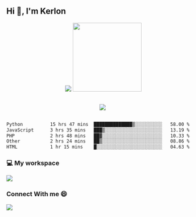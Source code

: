 ## Hi 👋, I'm Kerlon
<div align="center">
 <img scr="">
 <img src= "https://github-readme-stats.vercel.app/api?username=kerlonfernandes&show_icons=true&theme=radical"/>
  <img height="180em" src="https://github-readme-stats.vercel.app/api/top-langs/?username=kerlonfernandes&layout=compact&langs_count=8&theme=radical"/>
</div> 

<p align="center" style="margin: 30px;">
 
 <img src="https://skillicons.dev/icons?i=html,css,bootstrap,js,nodejs,jquery,python,flask,php,mysql,lua,sqlite,firebase">

</p>
<!--START_SECTION:waka-->

```txt
Python          15 hrs 47 mins  ██████████████▒░░░░░░░░░░   58.00 %
JavaScript      3 hrs 35 mins   ███▒░░░░░░░░░░░░░░░░░░░░░   13.19 %
PHP             2 hrs 48 mins   ██▓░░░░░░░░░░░░░░░░░░░░░░   10.33 %
Other           2 hrs 24 mins   ██▒░░░░░░░░░░░░░░░░░░░░░░   08.86 %
HTML            1 hr 15 mins    █░░░░░░░░░░░░░░░░░░░░░░░░   04.63 %
```

<!--END_SECTION:waka-->


<p align="center">
 <h3>💻 My workspace</h3>
    <img src="https://skillicons.dev/icons?i=mint" />
</p>

<p align="center">
 <h3>Connect With me 😄</h3> 
    <a href="https://www.linkedin.com/in/kerlon-fernandes"><img src="https://skillicons.dev/icons?i=linkedin" />
  </a>
</p>



